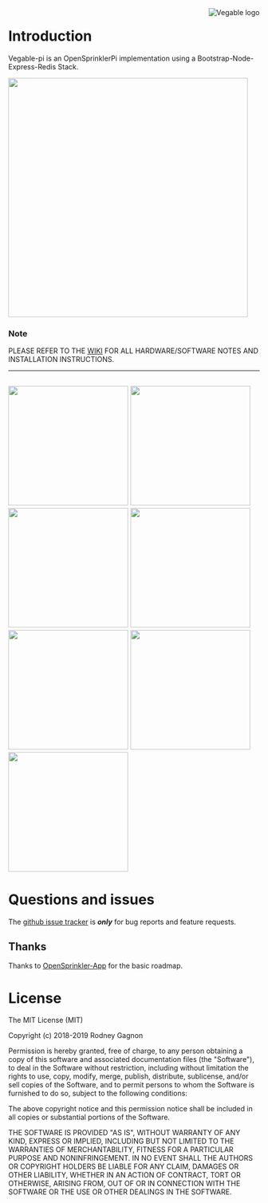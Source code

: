 <a href="http://vegable.co/">
    <img src="http://vegable.co/assets/svg/logos/logo-red-black.svg" alt="Vegable logo"
         title="Vegable-pi - Bootstrap-Node-Express-Redis OpenSprinklerPi Stack" align="right" />
</a>

# Introduction

Vegable-pi is an OpenSprinklerPi implementation using a Bootstrap-Node-Express-Redis Stack.

<a href="http://vegable.co/images/software-stack.png"><img src="http://vegable.co/images/software-stack.png" width="480"/></a>

### Note

PLEASE REFER TO THE <a href="https://github.com/rodneygagnon/Vegable-pi/wiki">WIKI</A> FOR ALL HARDWARE/SOFTWARE NOTES AND INSTALLATION INSTRUCTIONS.

---
<a href="http://vegable.co/images/VegableScreenshots/Login.png"><img src="http://vegable.co/images/VegableScreenshots/Login.png" width="240"/></a>
<a href="http://vegable.co/images/VegableScreenshots/Dashboard1.png"><img src="http://vegable.co/images/VegableScreenshots/Dashboard1.png" width="240"/></a>
<a href="http://vegable.co/images/VegableScreenshots/Plantings.png"><img src="http://vegable.co/images/VegableScreenshots/Plantings.png" width="240"/></a>
<a href="http://vegable.co/images/VegableScreenshots/Zones1.png"><img src="http://vegable.co/images/VegableScreenshots/Zones1.png" width="240"/></a>
<a href="http://vegable.co/images/VegableScreenshots/Schedule.png"><img src="http://vegable.co/images/VegableScreenshots/Schedule.png" width="240"/></a>
<a href="http://vegable.co/images/VegableScreenshots/Basic-Settings.png"><img src="http://vegable.co/images/VegableScreenshots/Basic-Settings.png" width="240"/></a>
<a href="http://vegable.co/images/VegableScreenshots/Advanced-Settings.png"><img src="http://vegable.co/images/VegableScreenshots/Advanced-Settings.png" width="240"/></a>
---

# Questions and issues

The [github issue tracker](https://github.com/rodneygagnon/vegable-pi/issues) is **_only_** for bug reports and feature requests.

## Thanks

Thanks to [OpenSprinkler-App](https://github.com/OpenSprinkler/OpenSprinkler-App) for the basic roadmap.

# License

The MIT License (MIT)

Copyright (c) 2018-2019 Rodney Gagnon

Permission is hereby granted, free of charge, to any person obtaining a copy
of this software and associated documentation files (the "Software"), to deal
in the Software without restriction, including without limitation the rights
to use, copy, modify, merge, publish, distribute, sublicense, and/or sell
copies of the Software, and to permit persons to whom the Software is
furnished to do so, subject to the following conditions:

The above copyright notice and this permission notice shall be included in
all copies or substantial portions of the Software.

THE SOFTWARE IS PROVIDED "AS IS", WITHOUT WARRANTY OF ANY KIND, EXPRESS OR
IMPLIED, INCLUDING BUT NOT LIMITED TO THE WARRANTIES OF MERCHANTABILITY,
FITNESS FOR A PARTICULAR PURPOSE AND NONINFRINGEMENT.  IN NO EVENT SHALL THE
AUTHORS OR COPYRIGHT HOLDERS BE LIABLE FOR ANY CLAIM, DAMAGES OR OTHER
LIABILITY, WHETHER IN AN ACTION OF CONTRACT, TORT OR OTHERWISE, ARISING FROM,
OUT OF OR IN CONNECTION WITH THE SOFTWARE OR THE USE OR OTHER DEALINGS IN
THE SOFTWARE.
